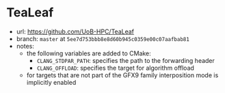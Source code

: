 # TeaLeaf

- url: <https://github.com/UoB-HPC/TeaLeaf>
- branch: `master` at `5ee7d753bbb8e8d60b945c0359e00c07aafbab81`
- notes:
  - the following variables are added to CMake:
    - `CLANG_STDPAR_PATH`: specifies the path to the forwarding header
    - `CLANG_OFFLOAD`: specifies the target for algorithm offload
  - for targets that are not part of the GFX9 family interposition mode is
    implicitly enabled
